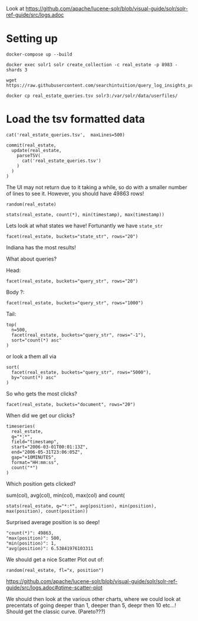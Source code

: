 Look at https://github.com/apache/lucene-solr/blob/visual-guide/solr/solr-ref-guide/src/logs.adoc



# Setting up

```
docker-compose up --build

docker exec solr1 solr create_collection -c real_estate -p 8983 -shards 3

wget https://raw.githubusercontent.com/searchintuition/query_log_insights_presentation/master/data/real_estate_queries.tsv

docker cp real_estate_queries.tsv solr3:/var/solr/data/userfiles/

```

# Load the tsv formatted data

```
cat('real_estate_queries.tsv',  maxLines=500)
```

```
commit(real_estate,
  update(real_estate,
    parseTSV(
      cat('real_estate_queries.tsv')
    )
  )
)
```

The UI may not return due to it taking a while, so do with a smaller number of lines to see it.  However, you should have 49863 rows!

```
random(real_estate)
```

```
stats(real_estate, count(*), min(timestamp), max(timestamp))
```

Lets look at what states we have!  Fortunantly we have `state_str`

```
facet(real_estate, buckets="state_str", rows="20")
```
Indiana has the most results!

What about queries?

Head:
```
facet(real_estate, buckets="query_str", rows="20")
```

Body ?:
```
facet(real_estate, buckets="query_str", rows="1000")
```

Tail:
```
top(
  n=500,
  facet(real_estate, buckets="query_str", rows="-1"),
  sort="count(*) asc"
)
```
or look a them all via
```
sort(
  facet(real_estate, buckets="query_str", rows="5000"),
  by="count(*) asc"
)
```

So who gets the most clicks?
```
facet(real_estate, buckets="document", rows="20")
```

When did we get our clicks?

```
timeseries(
  real_estate,
  q="*:*",
  field="timestamp",
  start="2006-03-01T00:01:13Z",
  end="2006-05-31T23:06:05Z",
  gap="+10MINUTES",
  format="HH:mm:ss",
  count("*")
)
```

Which position gets clicked?

sum(col), avg(col), min(col), max(col) and count(

```
stats(real_estate, q="*:*", avg(position), min(position), max(position), count(position))
```

Surprised average position is so deep!
```
"count(*)": 49863,
"max(position)": 500,
"min(position)": 1,
"avg(position)": 6.53841976103311
```

We should get a nice Scatter Plot out of:
```
random(real_estate, fl="x, position")
```
https://github.com/apache/lucene-solr/blob/visual-guide/solr/solr-ref-guide/src/logs.adoc#qtime-scatter-plot

We should then look at the various other charts, where we could look at precentats of going deeper than 1, deeper than 5, deepr then 10 etc...!  Should get the classic curve.  (Pareto???)

